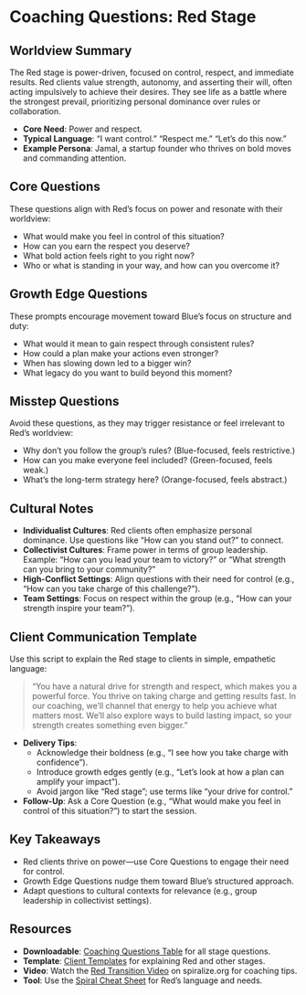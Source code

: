 # Coaching Questions: Red Stage

## Worldview Summary

The Red stage is power-driven, focused on control, respect, and immediate results. Red clients value strength, autonomy, and asserting their will, often acting impulsively to achieve their desires. They see life as a battle where the strongest prevail, prioritizing personal dominance over rules or collaboration.

- **Core Need**: Power and respect.
- **Typical Language**: “I want control.” “Respect me.” “Let’s do this now.”
- **Example Persona**: Jamal, a startup founder who thrives on bold moves and commanding attention.

## Core Questions

These questions align with Red’s focus on power and resonate with their worldview:

- What would make you feel in control of this situation?
- How can you earn the respect you deserve?
- What bold action feels right to you right now?
- Who or what is standing in your way, and how can you overcome it?

## Growth Edge Questions

These prompts encourage movement toward Blue’s focus on structure and duty:

- What would it mean to gain respect through consistent rules?
- How could a plan make your actions even stronger?
- When has slowing down led to a bigger win?
- What legacy do you want to build beyond this moment?

## Misstep Questions

Avoid these questions, as they may trigger resistance or feel irrelevant to Red’s worldview:

- Why don’t you follow the group’s rules? (Blue-focused, feels restrictive.)
- How can you make everyone feel included? (Green-focused, feels weak.)
- What’s the long-term strategy here? (Orange-focused, feels abstract.)

## Cultural Notes

- **Individualist Cultures**: Red clients often emphasize personal dominance. Use questions like “How can you stand out?” to connect.
- **Collectivist Cultures**: Frame power in terms of group leadership. Example: “How can you lead your team to victory?” or “What strength can you bring to your community?”
- **High-Conflict Settings**: Align questions with their need for control (e.g., “How can you take charge of this challenge?”).
- **Team Settings**: Focus on respect within the group (e.g., “How can your strength inspire your team?”).

## Client Communication Template

Use this script to explain the Red stage to clients in simple, empathetic language:

> “You have a natural drive for strength and respect, which makes you a powerful force. You thrive on taking charge and getting results fast. In our coaching, we’ll channel that energy to help you achieve what matters most. We’ll also explore ways to build lasting impact, so your strength creates something even bigger.”

- **Delivery Tips**:
  - Acknowledge their boldness (e.g., “I see how you take charge with confidence”).
  - Introduce growth edges gently (e.g., “Let’s look at how a plan can amplify your impact”).
  - Avoid jargon like “Red stage”; use terms like “your drive for control.”
- **Follow-Up**: Ask a Core Question (e.g., “What would make you feel in control of this situation?”) to start the session.

## Key Takeaways

- Red clients thrive on power—use Core Questions to engage their need for control.
- Growth Edge Questions nudge them toward Blue’s structured approach.
- Adapt questions to cultural contexts for relevance (e.g., group leadership in collectivist settings).

## Resources

- **Downloadable**: [Coaching Questions Table](#coaching-questions-table) for all stage questions.
- **Template**: [Client Templates](#client-templates) for explaining Red and other stages.
- **Video**: Watch the [Red Transition Video](#red-transition-video) on spiralize.org for coaching tips.
- **Tool**: Use the [Spiral Cheat Sheet](#spiral-cheat-sheet) for Red’s language and needs.